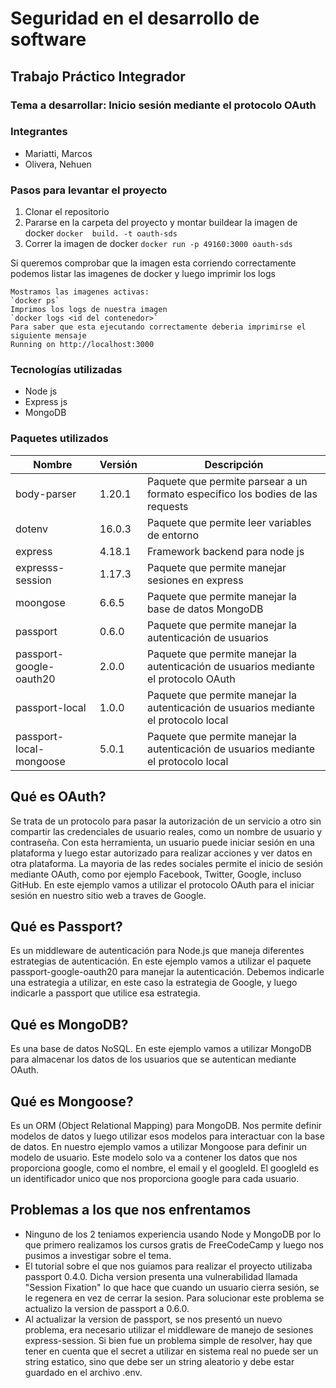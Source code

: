 # Seguridad en el desarrollo de software #

## Trabajo Práctico Integrador ##
 
### Tema a desarrollar: Inicio sesión mediante el protocolo OAuth ###

### Integrantes ###
- Mariatti, Marcos
- Olivera, Nehuen

### Pasos para levantar el proyecto ###

1. Clonar el repositorio 
2. Pararse en la carpeta del proyecto y montar buildear la imagen de docker
    `docker  build. -t oauth-sds`
3. Correr la imagen de docker
    `docker run -p 49160:3000 oauth-sds`

Si queremos comprobar que la imagen esta corriendo correctamente podemos listar las imagenes de docker y 
luego imprimir los logs 

    Mostramos las imagenes activas:
    `docker ps` 
    Imprimos los logs de nuestra imagen
    `docker logs <id del contenedor>`
    Para saber que esta ejecutando correctamente deberia imprimirse el siguiente mensaje
    Running on http://localhost:3000

### Tecnologías utilizadas ###
 - Node js
 - Express js
 - MongoDB

### Paquetes utilizados ###
| Nombre                  | Versión | Descripción                                                                          |
|-------------------------|---------|--------------------------------------------------------------------------------------|
| body-parser             | 1.20.1  | Paquete que permite parsear a un formato especifico los bodies de las requests       |
| dotenv                  | 16.0.3  | Paquete que permite leer variables de entorno                                        |
| express                 | 4.18.1  | Framework backend para node js                                                       |
 | expresss-session        | 1.17.3  | Paquete que permite manejar sesiones en express                                      |   
 | moongose                | 6.6.5   | Paquete que permite manejar la base de datos MongoDB                                 |
| passport                | 0.6.0   | Paquete que permite manejar la autenticación de usuarios                             |
| passport-google-oauth20 | 2.0.0   | Paquete que permite manejar la autenticación de usuarios mediante el protocolo OAuth |
| passport-local          | 1.0.0   | Paquete que permite manejar la autenticación de usuarios mediante el protocolo local |
| passport-local-mongoose | 5.0.1   | Paquete que permite manejar la autenticación de usuarios mediante el protocolo local |

## Qué es OAuth? ##
Se trata de un protocolo para pasar la autorización de un servicio a otro sin compartir las 
credenciales de usuario reales, como un nombre de usuario y contraseña. Con esta herramienta, 
un usuario puede iniciar sesión en una plataforma y luego estar autorizado para realizar acciones 
y ver datos en otra plataforma.
La mayoria de las redes sociales permite el inicio de sesión mediante OAuth, como por ejemplo
Facebook, Twitter, Google, incluso GitHub.
En este ejemplo vamos a utilizar el protocolo OAuth para el iniciar sesión en nuestro sitio web a traves
de Google.

## Qué es Passport? ##
Es un middleware de autenticación para Node.js que maneja diferentes estrategias de autenticación.
En este ejemplo vamos a utilizar el paquete passport-google-oauth20 para manejar la autenticación.
Debemos indicarle una estrategia a utilizar, en este caso la estrategia de Google, y luego
indicarle a passport que utilice esa estrategia.

## Qué es MongoDB? ##
Es una base de datos NoSQL. En este ejemplo vamos a utilizar MongoDB para almacenar los datos de los
usuarios que se autentican mediante OAuth.

## Qué es Mongoose? ##
Es un ORM (Object Relational Mapping) para MongoDB. Nos permite definir modelos de datos
y luego utilizar esos modelos para interactuar con la base de datos.
En nuestro ejemplo vamos a utilizar Mongoose para definir un modelo de usuario.
Este modelo solo va a contener los datos que nos proporciona google, como el nombre, el email y el 
googleId. El googleId es un identificador unico que nos proporciona google para cada usuario.

## Problemas a los que nos enfrentamos ##
- Ninguno de los 2 teniamos experiencia usando Node y MongoDB por lo que primero realizamos los cursos gratis
de FreeCodeCamp y luego nos pusimos a investigar sobre el tema.
- El tutorial sobre el que nos guiamos para realizar el proyecto utilizaba passport 0.4.0. Dicha version presenta una 
vulnerabilidad llamada "Session Fixation" lo que hace que cuando un usuario cierra sesión, se le regenera en vez de 
cerrar la sesion. Para solucionar este problema se actualizo la version de passport a 0.6.0.
- Al actualizar la version de passport, se nos presentó un nuevo problema, era necesario utilizar el middleware de manejo
de sesiones express-session. Si bien fue un problema simple de resolver, hay que tener en cuenta que el secret a 
utilizar en sistema real no puede ser un string estatico, sino que debe ser un string aleatorio y debe estar guardado en
el archivo .env.


